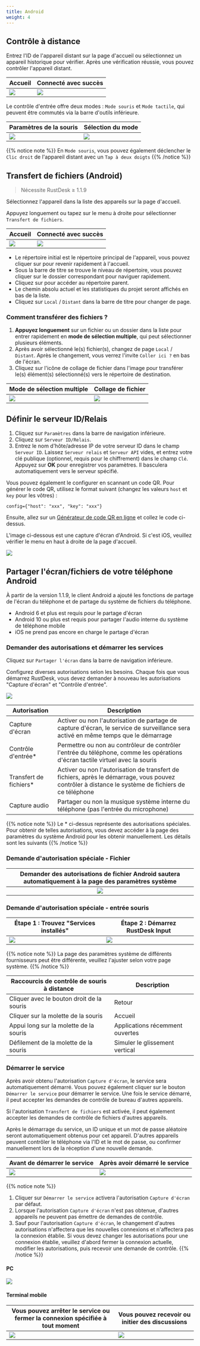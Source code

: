 ```yaml
---
title: Android
weight: 4
---
```


## Contrôle à distance

Entrez l'ID de l'appareil distant sur la page d'accueil ou sélectionnez un appareil historique pour vérifier.
Après une vérification réussie, vous pouvez contrôler l'appareil distant.

| Accueil | Connecté avec succès |
| --- | --- |
| ![](/docs/en/client/android/images/connection_home_en.jpg?width=300px) | ![](/docs/en/client/android/images/connection_en.jpg?width=300px) |

Le contrôle d'entrée offre deux modes : `Mode souris` et `Mode tactile`, qui peuvent être commutés via la barre d'outils inférieure.

| Paramètres de la souris | Sélection du mode |
| --- | --- |
| ![](/docs/en/client/android/images/touch_mode_icon_en.png?width=300px) | ![](/docs/en/client/android/images/touch_mode_en.jpg?width=300px) |

{{% notice note %}}
En `Mode souris`, vous pouvez également déclencher le `Clic droit` de l'appareil distant avec un `Tap à deux doigts`
{{% /notice %}}

## Transfert de fichiers (Android)

> Nécessite RustDesk ≥ 1.1.9

Sélectionnez l'appareil dans la liste des appareils sur la page d'accueil.

Appuyez longuement ou tapez sur le menu à droite pour sélectionner `Transfert de fichiers`.

| Accueil | Connecté avec succès |
| --- | --- |
| ![](/docs/en/client/android/images/connection_home_file_en.jpg?width=300px) | ![](/docs/en/client/android/images/file_connection_en.jpg?width=300px) |

- Le répertoire initial est le répertoire principal de l'appareil, vous pouvez cliquer sur <i class="fas fa-home"></i> pour revenir rapidement à l'accueil.
- Sous la barre de titre se trouve le niveau de répertoire, vous pouvez cliquer sur le dossier correspondant pour naviguer rapidement.
- Cliquez sur <i class="fas fa-arrow-up"></i> pour accéder au répertoire parent.
- Le chemin absolu actuel et les statistiques du projet seront affichés en bas de la liste.
- Cliquez sur `Local` / `Distant` dans la barre de titre pour changer de page.

### Comment transférer des fichiers ?

1. **Appuyez longuement** sur un fichier ou un dossier dans la liste pour entrer rapidement en **mode de sélection multiple**, qui peut sélectionner plusieurs éléments.
2. Après avoir sélectionné le(s) fichier(s), changez de page `Local` / `Distant`. Après le changement, vous verrez l'invite `Coller ici ?` en bas de l'écran.
3. Cliquez sur l'icône de collage de fichier dans l'image pour transférer le(s) élément(s) sélectionné(s) vers le répertoire de destination.

| Mode de sélection multiple | Collage de fichier |
| --- | --- |
| ![](/docs/en/client/android/images/file_multi_select_en.jpg?width=300px) | ![](/docs/en/client/android/images/file_copy_en.jpg?width=300px) |

## Définir le serveur ID/Relais

1. Cliquez sur `Paramètres` dans la barre de navigation inférieure.
2. Cliquez sur `Serveur ID/Relais`.
3. Entrez le nom d'hôte/adresse IP de votre serveur ID dans le champ `Serveur ID`. Laissez `Serveur relais` et `Serveur API` vides, et entrez votre clé publique (optionnel, requis pour le chiffrement) dans le champ `Clé`. Appuyez sur **OK** pour enregistrer vos paramètres. Il basculera automatiquement vers le serveur spécifié.

Vous pouvez également le configurer en scannant un code QR. Pour générer le code QR, utilisez le format suivant (changez les valeurs `host` et `key` pour les vôtres) :

```nolang
config={"host": "xxx", "key": "xxx"}
```

Ensuite, allez sur un [Générateur de code QR en ligne](https://www.qr-code-generator.com/) et collez le code ci-dessus.

L'image ci-dessous est une capture d'écran d'Android. Si c'est iOS, veuillez vérifier le menu en haut à droite de la page d'accueil.

![](/docs/en/client/android/images/id_setting_en.jpg?width=300px)

## Partager l'écran/fichiers de votre téléphone Android

À partir de la version 1.1.9, le client Android a ajouté les fonctions de partage de l'écran du téléphone et de partage du système de fichiers du téléphone.

- Android 6 et plus est requis pour le partage d'écran
- Android 10 ou plus est requis pour partager l'audio interne du système de téléphone mobile
- iOS ne prend pas encore en charge le partage d'écran

### Demander des autorisations et démarrer les services

Cliquez sur `Partager l'écran` dans la barre de navigation inférieure.

Configurez diverses autorisations selon les besoins. Chaque fois que vous démarrez RustDesk, vous devez demander à nouveau les autorisations "Capture d'écran" et "Contrôle d'entrée".

![](/docs/en/client/android/images/server_off_en.jpg?width=300px)

| Autorisation | Description |
| --- | --- |
| Capture d'écran | Activer ou non l'autorisation de partage de capture d'écran, le service de surveillance sera activé en même temps que le démarrage |
| Contrôle d'entrée* | Permettre ou non au contrôleur de contrôler l'entrée du téléphone, comme les opérations d'écran tactile virtuel avec la souris |
| Transfert de fichiers* | Activer ou non l'autorisation de transfert de fichiers, après le démarrage, vous pouvez contrôler à distance le système de fichiers de ce téléphone |
| Capture audio | Partager ou non la musique système interne du téléphone (pas l'entrée du microphone) |

{{% notice note %}}
Le * ci-dessus représente des autorisations spéciales. Pour obtenir de telles autorisations, vous devez accéder à la page des paramètres du système Android pour les obtenir manuellement. Les détails sont les suivants
{{% /notice %}}

### Demande d'autorisation spéciale - Fichier

| Demander des autorisations de fichier Android sautera automatiquement à la page des paramètres système |
| :---: |
| ![](/docs/en/client/android/images/get_file_en.jpg?width=300px) |

### Demande d'autorisation spéciale - entrée souris
| Étape 1 : Trouvez "Services installés" | Étape 2 : Démarrez RustDesk Input |
| --- | --- |
| ![](/docs/en/client/android/images/get_input1_en.jpg?width=300px) | ![](/docs/en/client/android/images/get_input2_en.jpg?width=300px) |

{{% notice note %}}
La page des paramètres système de différents fournisseurs peut être différente, veuillez l'ajuster selon votre page système.
{{% /notice %}}

| Raccourcis de contrôle de souris à distance | Description |
| --- | --- |
| Cliquer avec le bouton droit de la souris | Retour |
| Cliquer sur la molette de la souris | Accueil |
| Appui long sur la molette de la souris | Applications récemment ouvertes |
| Défilement de la molette de la souris | Simuler le glissement vertical |

### Démarrer le service

Après avoir obtenu l'autorisation `Capture d'écran`, le service sera automatiquement démarré. Vous pouvez également cliquer sur le bouton `Démarrer le service` pour démarrer le service. Une fois le service démarré, il peut accepter les demandes de contrôle de bureau d'autres appareils.

Si l'autorisation `Transfert de fichiers` est activée, il peut également accepter les demandes de contrôle de fichiers d'autres appareils.

Après le démarrage du service, un ID unique et un mot de passe aléatoire seront automatiquement obtenus pour cet appareil. D'autres appareils peuvent contrôler le téléphone via l'ID et le mot de passe, ou confirmer manuellement lors de la réception d'une nouvelle demande.

| Avant de démarrer le service | Après avoir démarré le service |
| --- | --- |
| ![](/docs/en/client/android/images/server_off_en.jpg?width=300px) | ![](/docs/en/client/android/images/server_on_en.jpg?width=300px) |

{{% notice note %}}
1. Cliquer sur `Démarrer le service` activera l'autorisation `Capture d'écran` par défaut.
2. Lorsque l'autorisation `Capture d'écran` n'est pas obtenue, d'autres appareils ne peuvent pas émettre de demandes de contrôle.
3. Sauf pour l'autorisation `Capture d'écran`, le changement d'autres autorisations n'affectera que les nouvelles connexions et n'affectera pas la connexion établie. Si vous devez changer les autorisations pour une connexion établie, veuillez d'abord fermer la connexion actuelle, modifier les autorisations, puis recevoir une demande de contrôle.
{{% /notice %}}

#### PC

![](/docs/en/client/android/images/android_server_pc_side_en.png?width=700px)

#### Terminal mobile

| Vous pouvez arrêter le service ou fermer la connexion spécifiée à tout moment | Vous pouvez recevoir ou initier des discussions |
| --- | --- |
| ![](/docs/en/client/android/images/server_on_en.jpg?width=300px) | ![](/docs/en/client/android/images/android_server2_en.jpg?width=300px) |